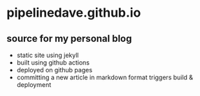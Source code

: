 # pipelinedave.github.io

## source for my personal blog

- static site using jekyll
- built using github actions
- deployed on github pages
- committing a new article in markdown format triggers build & deployment
